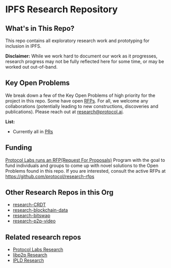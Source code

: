 # IPFS Research Repository

## What's in This Repo?

This repo contains all exploratory research work and prototyping for inclusion in IPFS.  

**Disclaimer:** While we work hard to document our work as it progresses, research progress may not be fully reflected here for some time, or may be worked out out-of-band.

## Key Open Problems

We break down a few of the Key Open Problems of high priority for the project in this repo. Some have open [RFPs](https://github.com/protocol/research-rfps#rfps-and-grants). For all, we welcome any collaborations (potentially leading to new constructions, discoveries and publications). Please reach out at research@protocol.ai.

**List:**
- Currently all in [PRs](https://github.com/ipfs/research/pulls)

## Funding

[Protocol Labs runs an RFP(Request For Proposals)](https://github.com/protocol/research-rfps) Program with the goal to fund individuals and groups to come up with novel solutions to the Open Problems found in this repo. If you are interested, consult the active RFPs at https://github.com/protocol/research-rfps

## Other Research Repos in this Org

- [research-CRDT](https://github.com/ipfs/research-CRDT)
- [research-blockchain-data](https://github.com/ipfs/research-blockchain-data)
- [research-bitswap](https://github.com/ipfs/research-bitswap)
- [research-p2p-video](https://github.com/ipfs/research-p2p-video)

## Related research repos

- [Protocol Labs Research](https://github.com/protocol/research)
- [libp2p Research](https://github.com/libp2p/research)
- [IPLD Research](https://github.com/ipld/research)
